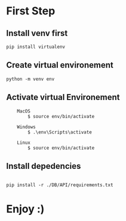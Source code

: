 # First Step

## Install venv first 

```
pip install virtualenv
```


## Create virtual environement

```
python -m venv env
```

## Activate virtual Environement

```
    MacOS
        $ source env/bin/activate

    Windows
        $ .\env\Scripts\activate

    Linux
        $ source env/bin/activate
```

## Install depedencies

```

pip install -r ./DB/API/requirements.txt
```

# Enjoy :)
